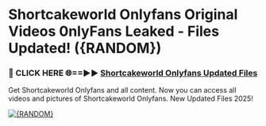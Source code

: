 # Shortcakeworld Onlyfans Original Videos 0nlyFans Leaked - Files Updated! ({RANDOM})

<h3>🔴 CLICK HERE 🌐==►► <a href="https://betterlinks.top/A2PfLJ" rel="nofollow">Shortcakeworld Onlyfans Updated Files</a></h3>

Get Shortcakeworld Onlyfans and all content. Now you can access all videos and pictures of Shortcakeworld Onlyfans. New Updated Files 2025!

[![{RANDOM}](https://i.imgur.com/ppqm5kG.gif)](https://betterlinks.top/A2PfLJ)